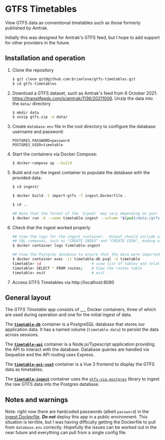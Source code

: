 # GTFS Timetables

View GTFS data as conventional timetables such as those formerly published by
Amtrak.

Initially this was designed for Amtrak's GTFS feed, but I hope to add support
for other providers in the future.

## Installation and operation

1. Clone the repository
    ```bash
    $ git clone git@github.com:brianlove/gtfs-timetables.git
    $ cd gtfs-timetables
    ```

2. Download a GTFS dataset, such as Amtrak's feed from 6 October 2021: https://transitfeeds.com/p/amtrak/1136/20211006.  Unzip the data into the `data/` directory
    ```bash
    $ mkdir data
    $ unzip gtfs.zip -d data/
    ```

3. Create `database.env` file in the root directory to configure the database username and password:
    ```
    POSTGRES_PASSWORD=password
    POSTGRES_USER=timetable
    ```

4. Start the containers via Docker Compose:
    ```bash
    $ docker-compose up --build
    ```

5. Build and run the ingest container to populate the database with the provided data:
    ```bash
    $ cd ingest/

    $ docker build -t import-gtfs -f ingest.Dockerfile .

    $ cd ..

    ## Note that the format of the `$(pwd)` may vary depending on your platform
    $ docker run -d --name timetable-ingest --volume "$(pwd)/data:/gtfs" -e PGHOST=timetable-db --network gtfs-timetables_default import-gtfs -- agency.txt feed_info.txt routes.txt stop_times.txt stops.txt transfers.txt trips.txt
    ```

6. Check that the ingest worked properly
    ```bash
    ## View the logs for the ingest container.  Output should include a bunch of
    ## SQL commands, such as "CREATE INDEX" and "CREATE VIEW", ending with "COMMIT"
    $ docker container logs timetable-ingest

    ## View the Postgres database to ensure that the data were imported
    $ docker container exec -it timetable-db psql -U timetable
    timetable> \d                       # view list of tables and relations
    timetable> SELECT * FROM routes;    # View the routes table
    timetable> exit                     # exit
    ```

7. Access GTFS Timetables via http://localhost:8080


## General layout

The _GTFS Timetable_ app consists of ___ Docker containers, three of which are
used during operation and one for the initial ingest of data.

The [**`timetable-db`**](db/) container is a PostgreSQL database that stores
our application data.  It has a named volume (`timetable-data`) to persist the
data across sessions.

The [**`timetable-api`**](api/) container is a Node.js/Typescript application
providing the API to interact with the database.  Database queries are handled
via Sequelize and the API routing uses Express.

The [**`timetable-gui-vue3`**](gui-vue3/) container is a Vue 3 frontend to
display the GTFS data as timetables.

The [**`timetable-ingest`**](ingest/) container uses the
[`gtfs-via-postgres`](https://github.com/derhuerst/gtfs-via-postgres) library
to ingest the raw GTFS data into the Postgres database.


## Notes and warnings

Note: right now there are hardcoded passwords (albeit `password`) in the
[ingest Dockerfile](ingest/ingest.Dockerfile).  **_Do not_** deploy this app in
a public environment.  This situation is terrible, but I was having difficulty
getting the Dockerfile to pull from `database.env` correctly.  Hopefully the
issues can be worked out in the near future and everything can pull from a
single config file.

